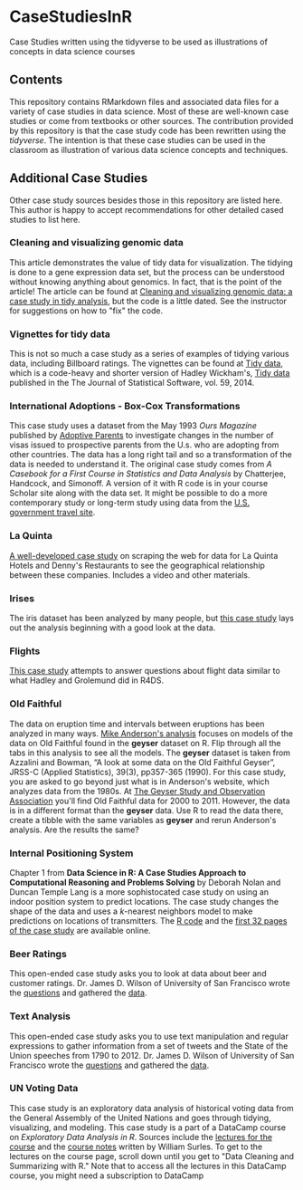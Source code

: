 # CaseStudiesInR
Case Studies written using the tidyverse to be used as illustrations of concepts in data science courses

## Contents

This repository contains RMarkdown files and associated data files for a variety of case studies in data science.  Most of these are well-known case studies or come from textbooks or other sources.  The contribution provided by this repository is that the case study code has been rewritten using the *tidyverse*.  The intention is that these case studies can be used in the classroom as illustration of various data science concepts and techniques.

## Additional Case Studies

Other case study sources besides those in this repository are listed here.  This author is happy to accept recommendations for other detailed cased studies to list here. 

### Cleaning and visualizing genomic data

This article demonstrates the value of tidy data for visualization.  The tidying is done to a gene expression data set, but the process can be understood without knowing anything about genomics.  In fact, that is the point of the article! The article can be found at [Cleaning and visualizing genomic data: a case study in tidy analysis](http://varianceexplained.org/r/tidy-genomics/), but the code is a little dated.  See the instructor for suggestions on how to "fix" the code.

### Vignettes for tidy data

This is not so much a case study as a series of examples of tidying various data, including Billboard ratings.
The vignettes can be found at [Tidy data](https://cran.r-project.org/web/packages/tidyr/vignettes/tidy-data.html), which is a code-heavy and shorter version of Hadley Wickham's, [Tidy data](http://vita.had.co.nz/papers/tidy-data.html) published in the The Journal of Statistical Software, vol. 59, 2014.

### International Adoptions - Box-Cox Transformations

This case study uses a dataset from the May 1993 *Ours Magazine* published by [Adoptive Parents](https://www.adoptivefamilies.com/)
to investigate changes in the
number of visas issued to prospective parents from the U.s. who are adopting from other countries.  The data has a long right 
tail and so a transformation of the data is needed to understand it.  The original case study comes from 
*A Casebook for a First Course in Statistics and Data Analysis* by Chatterjee, Handcock, and Simonoff.  A version of it with
R code is in your course Scholar site along with the data set.  It might be possible to do a more contemporary study or long-term
study using data from the [U.S. government travel site](https://travel.state.gov/content/travel/en/Intercountry-Adoption/adopt_ref/adoption-statistics.html.).

### La Quinta

[A well-developed case study](https://www.rstudio.com/resources/webinars/data-science-case-study/)
on scraping the web for data for La Quinta Hotels 
and Denny's Restaurants to see the geographical relationship between these companies. 
Includes a video and other materials.


### Irises

The iris dataset  has been analyzed by many people, but 
[this case study](https://github.com/rhiever/Data-Analysis-and-Machine-Learning-Projects/blob/master/example-data-science-notebook/Example%20Machine%20Learning%20Notebook.ipynb) lays out
the analysis beginning with a good look at the data.


### Flights

[This case study](https://www.r-bloggers.com/a-data-science-case-study-in-r/) attempts to answer questions about flight data similar to what Hadley and Grolemund did in R4DS.

### Old Faithful

The data on eruption time and intervals between eruptions has been analyzed in many ways.  [Mike Anderson's analysis](http://faculty.business.utsa.edu/manderso/R-examples/Geyser/Geyser.html) focuses on models of the data on Old Faithful found in the **geyser** dataset on R.  Flip through all the tabs in this analysis to see all the models.  The **geyser** dataset is taken from Azzalini and Bowman, “A look at some data on the Old Faithful Geyser”, JRSS-C (Applied Statistics), 39(3), pp357-365 (1990).  For this case study, you are asked to go beyond just what is in Anderson's website, which analyzes data from the 1980s.  At [The Geyser Study and Observation Association](http://www.geyserstudy.org/geyser.aspx?pGeyserNo=OLDFAITHFUL)  you'll find Old Faithful data for 2000 to 2011.  However, the data is in a different format than the **geyser** data.  Use R to read the data there, create a tibble with the same variables as **geyser** and rerun Anderson's analysis.  Are the results the same?


### Internal Positioning System

Chapter 1 from **Data Science in R: A Case Studies Approach
to Computational Reasoning and Problems Solving** by Deborah Nolan and Duncan Temple Lang is a more sophistocated case study on using an indoor position system to predict locations.  The case study changes the shape of the data and uses a *k*-nearest neighbors model to make predictions on locations of transmitters.  The [R code](http://rdatasciencecases.org/GeoLoc/code.R) and the [first 32 pages of the case study](https://books.google.com/books?id=A5O9BwAAQBAJ&printsec=frontcover&source=gbs_ge_summary_r&cad=0#v=onepage&q&f=false) are available online. 

### Beer Ratings

This open-ended case study asks you to look at data about beer and customer ratings.  Dr. James D. Wilson of University
of San Francisco wrote the [questions](https://github.com/murphywaggoner/Intro-Data-Science/blob/master/Code_Demonstrations/Case%20Study%201/Beer_Analysis.pdf) and gathered the [data](https://github.com/murphywaggoner/Intro-Data-Science/blob/master/Code_Demonstrations/Case%20Study%201/beer.data.RData).

### Text Analysis

This open-ended case study asks you to use text manipulation and regular expressions to gather information from a set of 
tweets and the State of the Union speeches from 1790 to 2012.  Dr. James D. Wilson of University
of San Francisco wrote the [questions](https://github.com/murphywaggoner/Intro-Data-Science/blob/master/Code_Demonstrations/Case%20Study%202/CaseStudy2.pdf) and gathered the [data](https://github.com/murphywaggoner/Intro-Data-Science/tree/master/Data).

### UN Voting Data

This case study is an exploratory data analysis of historical voting data from the General Assembly of the United Nations and goes through tidying, visualizing, and modeling.  This case study is a part of a DataCamp course on *Exploratory Data Analysis in R*.  Sources include the [lectures for the course](https://www.datacamp.com/courses/exploratory-data-analysis-in-r-case-study) and the [course notes](https://rpubs.com/williamsurles/299664) written by William Surles. To get to the lectures on the course page, scroll down until you get to "Data Cleaning and Summarizing with R." Note that to access all the lectures in this DataCamp course, you might need a subscription to DataCamp

